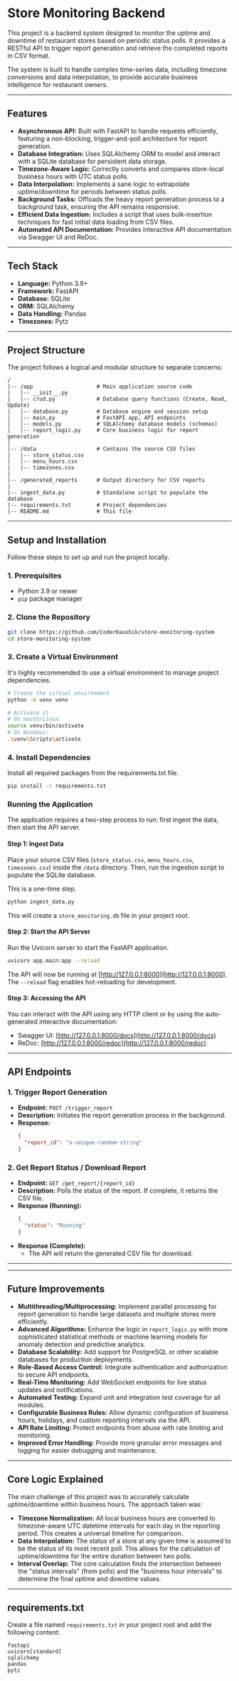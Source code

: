 # Store Monitoring Backend

This project is a backend system designed to monitor the uptime and downtime of restaurant stores based on periodic status polls. It provides a RESTful API to trigger report generation and retrieve the completed reports in CSV format.

The system is built to handle complex time-series data, including timezone conversions and data interpolation, to provide accurate business intelligence for restaurant owners.

---

## Features

* **Asynchronous API:** Built with FastAPI to handle requests efficiently, featuring a non-blocking, trigger-and-poll architecture for report generation.
* **Database Integration:** Uses SQLAlchemy ORM to model and interact with a SQLite database for persistent data storage.
* **Timezone-Aware Logic:** Correctly converts and compares store-local business hours with UTC status polls.
* **Data Interpolation:** Implements a sane logic to extrapolate uptime/downtime for periods between status polls.
* **Background Tasks:** Offloads the heavy report generation process to a background task, ensuring the API remains responsive.
* **Efficient Data Ingestion:** Includes a script that uses bulk-insertion techniques for fast initial data loading from CSV files.
* **Automated API Documentation:** Provides interactive API documentation via Swagger UI and ReDoc.

---

## Tech Stack

* **Language:** Python 3.9+
* **Framework:** FastAPI
* **Database:** SQLite
* **ORM:** SQLAlchemy
* **Data Handling:** Pandas
* **Timezones:** Pytz

---

## Project Structure

The project follows a logical and modular structure to separate concerns:

```
/
|-- /app                    # Main application source code
|   |-- __init__.py
|   |-- crud.py             # Database query functions (Create, Read, Update)
|   |-- database.py         # Database engine and session setup
|   |-- main.py             # FastAPI app, API endpoints
|   |-- models.py           # SQLAlchemy database models (schemas)
|   |-- report_logic.py     # Core business logic for report generation
|
|-- /data                   # Contains the source CSV files
|   |-- store_status.csv
|   |-- menu_hours.csv
|   |-- timezones.csv
|
|-- /generated_reports      # Output directory for CSV reports
|
|-- ingest_data.py          # Standalone script to populate the database
|-- requirements.txt        # Project dependencies
|-- README.md               # This file
```

---

## Setup and Installation

Follow these steps to set up and run the project locally.

### 1. Prerequisites

* Python 3.9 or newer
* `pip` package manager

### 2. Clone the Repository

```bash
git clone https://github.com/CoderKaushik/store-monitoring-system
cd store-monitoring-system
```

### 3. Create a Virtual Environment

It's highly recommended to use a virtual environment to manage project dependencies.

```bash
# Create the virtual environment
python -m venv venv

# Activate it
# On macOS/Linux:
source venv/bin/activate
# On Windows:
.\venv\Scripts\activate
```

### 4. Install Dependencies

Install all required packages from the requirements.txt file.

```bash
pip install -r requirements.txt
```

### Running the Application

The application requires a two-step process to run: first ingest the data, then start the API server.

#### Step 1: Ingest Data

Place your source CSV files (`store_status.csv`, `menu_hours.csv`, `timezones.csv`) inside the `/data` directory. Then, run the ingestion script to populate the SQLite database.

This is a one-time step.

```bash
python ingest_data.py
```

This will create a `store_monitoring.db` file in your project root.

#### Step 2: Start the API Server

Run the Uvicorn server to start the FastAPI application.

```bash
uvicorn app.main:app --reload
```

The API will now be running at [http://127.0.0.1:8000](http://127.0.0.1:8000). The `--reload` flag enables hot-reloading for development.

#### Step 3: Accessing the API

You can interact with the API using any HTTP client or by using the auto-generated interactive documentation:

- Swagger UI: [http://127.0.0.1:8000/docs](http://127.0.0.1:8000/docs)
- ReDoc: [http://127.0.0.1:8000/redoc](http://127.0.0.1:8000/redoc)

---

## API Endpoints

### 1. Trigger Report Generation

- **Endpoint:** `POST /trigger_report`
- **Description:** Initiates the report generation process in the background.
- **Response:**
    ```json
    {
      "report_id": "a-unique-random-string"
    }
    ```

### 2. Get Report Status / Download Report

- **Endpoint:** `GET /get_report/{report_id}`
- **Description:** Polls the status of the report. If complete, it returns the CSV file.
- **Response (Running):**
    ```json
    {
      "status": "Running"
    }
    ```
- **Response (Complete):**
    - The API will return the generated CSV file for download.

---

---

## Future Improvements

* **Multithreading/Multiprocessing:** Implement parallel processing for report generation to handle large datasets and multiple stores more efficiently.
* **Advanced Algorithms:** Enhance the logic in `report_logic.py` with more sophisticated statistical methods or machine learning models for anomaly detection and predictive analytics.
* **Database Scalability:** Add support for PostgreSQL or other scalable databases for production deployments.
* **Role-Based Access Control:** Integrate authentication and authorization to secure API endpoints.
* **Real-Time Monitoring:** Add WebSocket endpoints for live status updates and notifications.
* **Automated Testing:** Expand unit and integration test coverage for all modules.
* **Configurable Business Rules:** Allow dynamic configuration of business hours, holidays, and custom reporting intervals via the API.
* **API Rate Limiting:** Protect endpoints from abuse with rate limiting and monitoring.
* **Improved Error Handling:** Provide more granular error messages and logging for easier debugging and maintenance.

---

## Core Logic Explained

The main challenge of this project was to accurately calculate uptime/downtime within business hours. The approach taken was:

- **Timezone Normalization:** All local business hours are converted to timezone-aware UTC datetime intervals for each day in the reporting period. This creates a universal timeline for comparison.
- **Data Interpolation:** The status of a store at any given time is assumed to be the status of its most recent poll. This allows for the calculation of uptime/downtime for the entire duration between two polls.
- **Interval Overlap:** The core calculation finds the intersection between the "status intervals" (from polls) and the "business hour intervals" to determine the final uptime and downtime values.

---

## requirements.txt

Create a file named `requirements.txt` in your project root and add the following content:

```text
fastapi
uvicorn[standard]
sqlalchemy
pandas
pytz
